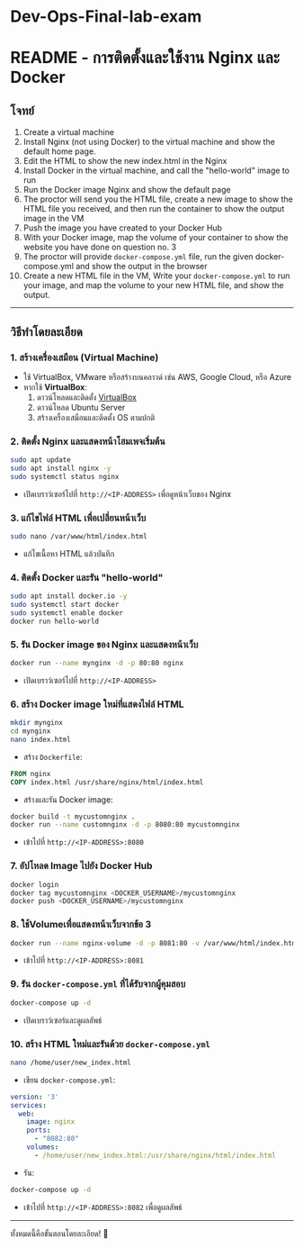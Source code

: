 # Dev-Ops-Final-lab-exam
# README - การติดตั้งและใช้งาน Nginx และ Docker

## **โจทย์**

1. Create a virtual machine
2. Install Nginx (not using Docker) to the virtual machine and show the default home page.
3. Edit the HTML to show the new index.html in the Nginx
4. Install Docker in the virtual machine, and call the "hello-world" image to run
5. Run the Docker image Nginx and show the default page
6. The proctor will send you the HTML file, create a new image to show the HTML file you
received, and then run the container to show the output image in the VM
7. Push the image you have created to your Docker Hub
8. With your Docker image, map the volume of your container to show the website you
have done on question no. 3
9. The proctor will provide `docker-compose.yml` file, run the given docker-compose.yml and
show the output in the browser
10. Create a new HTML file in the VM, Write your `docker-compose.yml` to run your image,
and map the volume to your new HTML file, and show the output.


---

## **วิธีทำโดยละเอียด**

### **1. สร้างเครื่องเสมือน (Virtual Machine)**
- ใช้ VirtualBox, VMware หรือสร้างบนคลาวด์ เช่น AWS, Google Cloud, หรือ Azure
- หากใช้ **VirtualBox**:
  1. ดาวน์โหลดและติดตั้ง [VirtualBox](https://www.virtualbox.org/)
  2. ดาวน์โหลด Ubuntu Server
  3. สร้างเครื่องเสมือนและติดตั้ง OS ตามปกติ

### **2. ติดตั้ง Nginx และแสดงหน้าโฮมเพจเริ่มต้น**
```bash
sudo apt update
sudo apt install nginx -y
sudo systemctl status nginx
```
- เปิดเบราว์เซอร์ไปที่ `http://<IP-ADDRESS>` เพื่อดูหน้าเว็บของ Nginx

### **3. แก้ไขไฟล์ HTML เพื่อเปลี่ยนหน้าเว็บ**
```bash
sudo nano /var/www/html/index.html
```
- แก้ไขเนื้อหา HTML แล้วบันทึก

### **4. ติดตั้ง Docker และรัน "hello-world"**
```bash
sudo apt install docker.io -y
sudo systemctl start docker
sudo systemctl enable docker
docker run hello-world
```

### **5. รัน Docker image ของ Nginx และแสดงหน้าเว็บ**
```bash
docker run --name mynginx -d -p 80:80 nginx
```
- เปิดเบราว์เซอร์ไปที่ `http://<IP-ADDRESS>`

### **6. สร้าง Docker image ใหม่ที่แสดงไฟล์ HTML**
```bash
mkdir mynginx
cd mynginx
nano index.html
```
- สร้าง `Dockerfile`:
```Dockerfile
FROM nginx
COPY index.html /usr/share/nginx/html/index.html
```
- สร้างและรัน Docker image:
```bash
docker build -t mycustomnginx .
docker run --name customnginx -d -p 8080:80 mycustomnginx
```
- เข้าไปที่ `http://<IP-ADDRESS>:8080`

### **7. อัปโหลด Image ไปยัง Docker Hub**
```bash
docker login
docker tag mycustomnginx <DOCKER_USERNAME>/mycustomnginx
docker push <DOCKER_USERNAME>/mycustomnginx
```

### **8. ใช้Volumeเพื่อแสดงหน้าเว็บจากข้อ 3**
```bash
docker run --name nginx-volume -d -p 8081:80 -v /var/www/html/index.html:/usr/share/nginx/html/index.html nginx
```
- เข้าไปที่ `http://<IP-ADDRESS>:8081`

### **9. รัน `docker-compose.yml` ที่ได้รับจากผู้คุมสอบ**
```bash
docker-compose up -d
```
- เปิดเบราว์เซอร์และดูผลลัพธ์

### **10. สร้าง HTML ใหม่และรันด้วย `docker-compose.yml`**
```bash
nano /home/user/new_index.html
```
- เขียน `docker-compose.yml`:
```yaml
version: '3'
services:
  web:
    image: nginx
    ports:
      - "8082:80"
    volumes:
      - /home/user/new_index.html:/usr/share/nginx/html/index.html
```
- รัน:
```bash
docker-compose up -d
```
- เข้าไปที่ `http://<IP-ADDRESS>:8082` เพื่อดูผลลัพธ์

---

ทั้งหมดนี้คือขั้นตอนโดยละเอียด! 🚀
